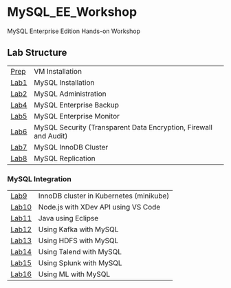 # MySQL_EE_Workshop
MySQL Enterprise Edition Hands-on Workshop
## Lab Structure
|  | |
| ------------- | ------------------------------------------------------- |
| [Prep](Prep) | VM Installation
| [Lab1](Lab1) | MySQL Installation
| [Lab2](Lab2) | MySQL Administration     
| [Lab4](Lab4) | MySQL Enterprise Backup
| [Lab5](Lab5) | MySQL Enterprise Monitor
| [Lab6](Lab6) | MySQL Security (Transparent Data Encryption, Firewall and Audit)
| [Lab7](Lab7) | MySQL InnoDB Cluster
| [Lab8](Lab8) | MySQL Replication

### MySQL Integration
|  | |
| ------------- | ------------------------------------------------------- |
| [Lab9](Lab9) | InnoDB cluster in Kubernetes (minikube)
| [Lab10](Lab10) | Node.js with XDev API using VS Code   
| [Lab11](Lab11) | Java using Eclipse
| [Lab12](Lab12) | Using Kafka with MySQL
| [Lab13](Lab13) | Using HDFS with MySQL
| [Lab14](Lab14) | Using Talend with MySQL
| [Lab15](Lab15) | Using Splunk with MySQL
| [Lab16](Lab16) | Using ML with MySQL

